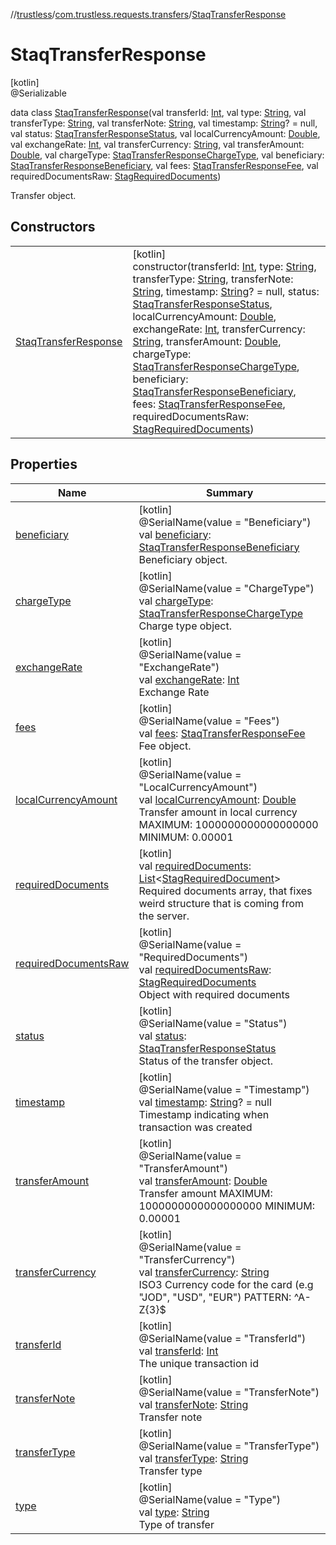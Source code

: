 //[trustless](../../../index.md)/[com.trustless.requests.transfers](../index.md)/[StaqTransferResponse](index.md)

# StaqTransferResponse

[kotlin]\
@Serializable

data class [StaqTransferResponse](index.md)(val transferId: [Int](https://kotlinlang.org/api/latest/jvm/stdlib/kotlin/-int/index.html), val type: [String](https://kotlinlang.org/api/latest/jvm/stdlib/kotlin/-string/index.html), val transferType: [String](https://kotlinlang.org/api/latest/jvm/stdlib/kotlin/-string/index.html), val transferNote: [String](https://kotlinlang.org/api/latest/jvm/stdlib/kotlin/-string/index.html), val timestamp: [String](https://kotlinlang.org/api/latest/jvm/stdlib/kotlin/-string/index.html)? = null, val status: [StaqTransferResponseStatus](../-staq-transfer-response-status/index.md), val localCurrencyAmount: [Double](https://kotlinlang.org/api/latest/jvm/stdlib/kotlin/-double/index.html), val exchangeRate: [Int](https://kotlinlang.org/api/latest/jvm/stdlib/kotlin/-int/index.html), val transferCurrency: [String](https://kotlinlang.org/api/latest/jvm/stdlib/kotlin/-string/index.html), val transferAmount: [Double](https://kotlinlang.org/api/latest/jvm/stdlib/kotlin/-double/index.html), val chargeType: [StaqTransferResponseChargeType](../-staq-transfer-response-charge-type/index.md), val beneficiary: [StaqTransferResponseBeneficiary](../-staq-transfer-response-beneficiary/index.md), val fees: [StaqTransferResponseFee](../-staq-transfer-response-fee/index.md), val requiredDocumentsRaw: [StagRequiredDocuments](../-stag-required-documents/index.md))

Transfer object.

## Constructors

| | |
|---|---|
| [StaqTransferResponse](-staq-transfer-response.md) | [kotlin]<br>constructor(transferId: [Int](https://kotlinlang.org/api/latest/jvm/stdlib/kotlin/-int/index.html), type: [String](https://kotlinlang.org/api/latest/jvm/stdlib/kotlin/-string/index.html), transferType: [String](https://kotlinlang.org/api/latest/jvm/stdlib/kotlin/-string/index.html), transferNote: [String](https://kotlinlang.org/api/latest/jvm/stdlib/kotlin/-string/index.html), timestamp: [String](https://kotlinlang.org/api/latest/jvm/stdlib/kotlin/-string/index.html)? = null, status: [StaqTransferResponseStatus](../-staq-transfer-response-status/index.md), localCurrencyAmount: [Double](https://kotlinlang.org/api/latest/jvm/stdlib/kotlin/-double/index.html), exchangeRate: [Int](https://kotlinlang.org/api/latest/jvm/stdlib/kotlin/-int/index.html), transferCurrency: [String](https://kotlinlang.org/api/latest/jvm/stdlib/kotlin/-string/index.html), transferAmount: [Double](https://kotlinlang.org/api/latest/jvm/stdlib/kotlin/-double/index.html), chargeType: [StaqTransferResponseChargeType](../-staq-transfer-response-charge-type/index.md), beneficiary: [StaqTransferResponseBeneficiary](../-staq-transfer-response-beneficiary/index.md), fees: [StaqTransferResponseFee](../-staq-transfer-response-fee/index.md), requiredDocumentsRaw: [StagRequiredDocuments](../-stag-required-documents/index.md)) |

## Properties

| Name | Summary |
|---|---|
| [beneficiary](beneficiary.md) | [kotlin]<br>@SerialName(value = &quot;Beneficiary&quot;)<br>val [beneficiary](beneficiary.md): [StaqTransferResponseBeneficiary](../-staq-transfer-response-beneficiary/index.md)<br>Beneficiary object. |
| [chargeType](charge-type.md) | [kotlin]<br>@SerialName(value = &quot;ChargeType&quot;)<br>val [chargeType](charge-type.md): [StaqTransferResponseChargeType](../-staq-transfer-response-charge-type/index.md)<br>Charge type object. |
| [exchangeRate](exchange-rate.md) | [kotlin]<br>@SerialName(value = &quot;ExchangeRate&quot;)<br>val [exchangeRate](exchange-rate.md): [Int](https://kotlinlang.org/api/latest/jvm/stdlib/kotlin/-int/index.html)<br>Exchange Rate |
| [fees](fees.md) | [kotlin]<br>@SerialName(value = &quot;Fees&quot;)<br>val [fees](fees.md): [StaqTransferResponseFee](../-staq-transfer-response-fee/index.md)<br>Fee object. |
| [localCurrencyAmount](local-currency-amount.md) | [kotlin]<br>@SerialName(value = &quot;LocalCurrencyAmount&quot;)<br>val [localCurrencyAmount](local-currency-amount.md): [Double](https://kotlinlang.org/api/latest/jvm/stdlib/kotlin/-double/index.html)<br>Transfer amount in local currency MAXIMUM: 1000000000000000000 MINIMUM: 0.00001 |
| [requiredDocuments](required-documents.md) | [kotlin]<br>val [requiredDocuments](required-documents.md): [List](https://kotlinlang.org/api/latest/jvm/stdlib/kotlin.collections/-list/index.html)&lt;[StagRequiredDocument](../-stag-required-document/index.md)&gt;<br>Required documents array, that fixes weird structure that is coming from the server. |
| [requiredDocumentsRaw](required-documents-raw.md) | [kotlin]<br>@SerialName(value = &quot;RequiredDocuments&quot;)<br>val [requiredDocumentsRaw](required-documents-raw.md): [StagRequiredDocuments](../-stag-required-documents/index.md)<br>Object with required documents |
| [status](status.md) | [kotlin]<br>@SerialName(value = &quot;Status&quot;)<br>val [status](status.md): [StaqTransferResponseStatus](../-staq-transfer-response-status/index.md)<br>Status of the transfer object. |
| [timestamp](timestamp.md) | [kotlin]<br>@SerialName(value = &quot;Timestamp&quot;)<br>val [timestamp](timestamp.md): [String](https://kotlinlang.org/api/latest/jvm/stdlib/kotlin/-string/index.html)? = null<br>Timestamp indicating when transaction was created |
| [transferAmount](transfer-amount.md) | [kotlin]<br>@SerialName(value = &quot;TransferAmount&quot;)<br>val [transferAmount](transfer-amount.md): [Double](https://kotlinlang.org/api/latest/jvm/stdlib/kotlin/-double/index.html)<br>Transfer amount MAXIMUM: 1000000000000000000 MINIMUM: 0.00001 |
| [transferCurrency](transfer-currency.md) | [kotlin]<br>@SerialName(value = &quot;TransferCurrency&quot;)<br>val [transferCurrency](transfer-currency.md): [String](https://kotlinlang.org/api/latest/jvm/stdlib/kotlin/-string/index.html)<br>ISO3 Currency code for the card (e.g &quot;JOD&quot;, &quot;USD&quot;, &quot;EUR&quot;) PATTERN: ^A-Z{3}$ |
| [transferId](transfer-id.md) | [kotlin]<br>@SerialName(value = &quot;TransferId&quot;)<br>val [transferId](transfer-id.md): [Int](https://kotlinlang.org/api/latest/jvm/stdlib/kotlin/-int/index.html)<br>The unique transaction id |
| [transferNote](transfer-note.md) | [kotlin]<br>@SerialName(value = &quot;TransferNote&quot;)<br>val [transferNote](transfer-note.md): [String](https://kotlinlang.org/api/latest/jvm/stdlib/kotlin/-string/index.html)<br>Transfer note |
| [transferType](transfer-type.md) | [kotlin]<br>@SerialName(value = &quot;TransferType&quot;)<br>val [transferType](transfer-type.md): [String](https://kotlinlang.org/api/latest/jvm/stdlib/kotlin/-string/index.html)<br>Transfer type |
| [type](type.md) | [kotlin]<br>@SerialName(value = &quot;Type&quot;)<br>val [type](type.md): [String](https://kotlinlang.org/api/latest/jvm/stdlib/kotlin/-string/index.html)<br>Type of transfer |
